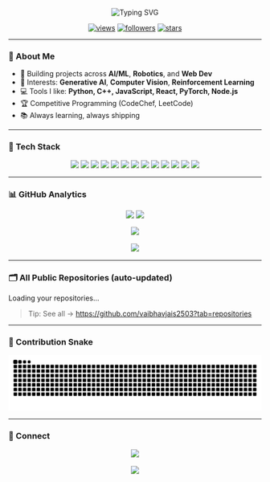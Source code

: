 <!-- Profile README for @vaibhavjais2503 -->
<p align="center">
  <img src="https://readme-typing-svg.demolab.com?font=Fira+Code&size=26&duration=2800&pause=800&center=true&vCenter=true&width=900&lines=Hi%2C+I'm+Vaibhav+Jaiswal+%F0%9F%91%8B;AI%2FML+%26+Robotics+Enthusiast;Full-Stack+Developer;Competitive+Programmer;Always+building+cool+things+%F0%9F%9A%80" alt="Typing SVG" />
</p>

<p align="center">
  <a href="https://komarev.com/ghpvc/?username=vaibhavjais2503"><img src="https://komarev.com/ghpvc/?username=vaibhavjais2503" alt="views"></a>
  <a href="https://github.com/vaibhavjais2503?tab=followers"><img src="https://img.shields.io/github/followers/vaibhavjais2503?style=flat" alt="followers"></a>
  <a href="https://github.com/vaibhavjais2503?tab=stars"><img src="https://img.shields.io/github/stars/vaibhavjais2503?affiliations=OWNER%2CCOLLABORATOR" alt="stars"></a>
</p>

---

### 🚀 About Me
- 🔭 Building projects across **AI/ML**, **Robotics**, and **Web Dev**
- 🧠 Interests: **Generative AI**, **Computer Vision**, **Reinforcement Learning**
- 💻 Tools I like: **Python, C++, JavaScript, React, PyTorch, Node.js**
- 🏆 Competitive Programming (CodeChef, LeetCode)
- 📚 Always learning, always shipping

---

### 🧰 Tech Stack
<p align="center">
  <img height="32" src="https://cdn.jsdelivr.net/gh/devicons/devicon/icons/python/python-original.svg" />
  <img height="32" src="https://cdn.jsdelivr.net/gh/devicons/devicon/icons/pytorch/pytorch-original.svg" />
  <img height="32" src="https://cdn.jsdelivr.net/gh/devicons/devicon/icons/opencv/opencv-original.svg" />
  <img height="32" src="https://cdn.jsdelivr.net/gh/devicons/devicon/icons/cplusplus/cplusplus-original.svg" />
  <img height="32" src="https://cdn.jsdelivr.net/gh/devicons/devicon/icons/javascript/javascript-original.svg" />
  <img height="32" src="https://cdn.jsdelivr.net/gh/devicons/devicon/icons/react/react-original.svg" />
  <img height="32" src="https://cdn.jsdelivr.net/gh/devicons/devicon/icons/nodejs/nodejs-original.svg" />
  <img height="32" src="https://cdn.jsdelivr.net/gh/devicons/devicon/icons/express/express-original.svg" />
  <img height="32" src="https://cdn.jsdelivr.net/gh/devicons/devicon/icons/tailwindcss/tailwindcss-plain.svg" />
  <img height="32" src="https://cdn.jsdelivr.net/gh/devicons/devicon/icons/mongodb/mongodb-original.svg" />
  <img height="32" src="https://cdn.jsdelivr.net/gh/devicons/devicon/icons/mysql/mysql-original.svg" />
  <img height="32" src="https://cdn.jsdelivr.net/gh/devicons/devicon/icons/docker/docker-original.svg" />
  <img height="32" src="https://cdn.jsdelivr.net/gh/devicons/devicon/icons/git/git-original.svg" />
</p>

---

### 📊 GitHub Analytics
<p align="center">
  <img height="165" src="https://github-readme-stats.vercel.app/api?username=vaibhavjais2503&show_icons=true&rank_icon=github&hide_border=true" />
  <img height="165" src="https://streak-stats.demolab.com?user=vaibhavjais2503&hide_border=true" />
</p>
<p align="center">
  <img height="165" src="https://github-readme-stats.vercel.app/api/top-langs/?username=vaibhavjais2503&layout=compact&langs_count=10&hide_border=true" />
</p>
<p align="center">
  <img src="https://github-profile-trophy.vercel.app/?username=vaibhavjais2503&theme=algolia&margin-w=8&margin-h=8" />
</p>

---

### 🗂️ All Public Repositories (auto-updated)
<!--AUTO-REPO-LIST:START-->
Loading your repositories...
<!--AUTO-REPO-LIST:END-->

> Tip: See all → https://github.com/vaibhavjais2503?tab=repositories

---

### 🌈 Contribution Snake
<p align="center">
  <picture>
    <source media="(prefers-color-scheme: dark)" srcset="https://raw.githubusercontent.com/vaibhavjais2503/vaibhavjais2503/output/github-snake-dark.svg" />
    <img alt="github-snake" src="https://raw.githubusercontent.com/vaibhavjais2503/vaibhavjais2503/output/github-snake.svg" />
  </picture>
</p>

---

### 🔗 Connect
<p align="center">
  <a href="https://github.com/vaibhavjais2503"><img src="https://img.shields.io/badge/GitHub-@vaibhavjais2503-white?logo=github" /></a>
</p>

<p align="center">
  <img src="https://quotes-github-readme.vercel.app/api?type=horizontal&theme=dracula" />
</p>

